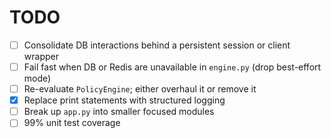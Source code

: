 # TODO

- [ ] Consolidate DB interactions behind a persistent session or client wrapper
- [ ] Fail fast when DB or Redis are unavailable in `engine.py` (drop best-effort mode)
- [ ] Re-evaluate `PolicyEngine`; either overhaul it or remove it
- [x] Replace print statements with structured logging
- [ ] Break up `app.py` into smaller focused modules
- [ ] 99% unit test coverage
